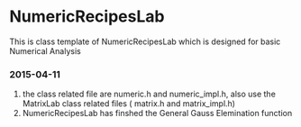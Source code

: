 # NumericRecipesLab
This is class template of NumericRecipesLab which is designed for basic Numerical Analysis
### 2015-04-11
1. the class related file are numeric.h and numeric_impl.h, also use the MatrixLab class related files ( matrix.h and matrix_impl.h)
2. NumericRecipesLab has finshed the General Gauss Elemination function
